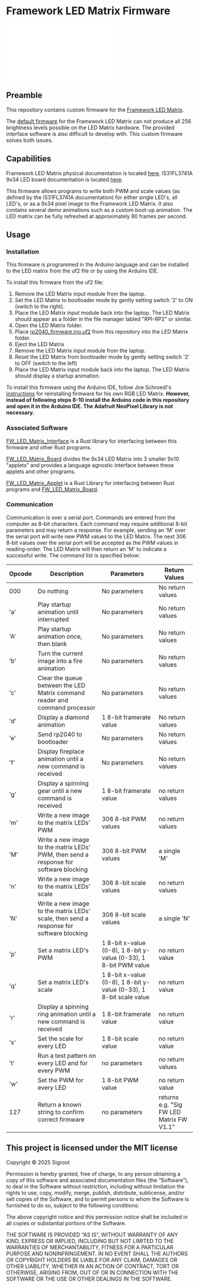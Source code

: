 # Framework LED Matrix Firmware
![](readme/matrix.fig)
## Preamble
This repository contains custom firmware for the [Framework LED Matrix](https://frame.work/products/16-led-matrix).

The [default firmware](https://github.com/FrameworkComputer/inputmodule-rs/tree/main) for the Framework LED Matrix can not produce all 256 brightness levels possible on the LED Matrix hardware. The provided interface software is also difficult to develop with. This custom firmware solves both issues. 
## Capabilities
Framework LED Matrix physical documentation is located [here](https://github.com/FrameworkComputer/InputModules/blob/main/Electrical/LEDMatrix/README.md).
IS31FL3741A 9x34 LED board documentation is located [here](https://lumissil.com/assets/pdf/core/IS31FL3741A_DS.pdf).

This firmware allows programs to write both PWM and scale values (as defined by the IS31FL3741A documentation) for either single LED's, all LED's, or as a 9x34 pixel image to the Framework LED Matrix. It also contains several demo animations such as a custom boot-up animation. The LED matrix can be fully refreshed at approximately 80 frames per second.
## Usage
### Installation
This firmware is programmed in the Arduino language and can be installed to the LED matrix from the uf2 file or by using the Arduino IDE.

To install this firmware from the uf2 file:
1. Remove the LED Matrix input module from the laptop.
2. Set the LED Matrix to bootloader mode by gently setting swtich '2' to ON (switch to the right).
3. Place the LED Matrix input module back into the laptop. The LED Matrix should appear as a folder in the file manager labled "RPI-RP2" or similar.
4. Open the LED Matrix folder.
5. Place [rp2040_firmware.ino.uf2](rp2040_firmware/build/rp2040.rp2040.generic/rp2040_firwmare.ino.uf2) from this repository into the LED Matrix folder.
6. Eject the LED Matrix
7. Remove the LED Matrix input module from the laptop.
8. Reset the LED Matrix from bootloader mode by gently setting switch '2' to OFF (switch to the left)
9. Place the LED Matrix input module back into the laptop. The LED Matrix should display a startup animation.

To install this firmware using the Arduino IDE, follow Joe Schroedl's [instructions](https://jschroedl.com/rgb-start/) for reinstalling firmware for his own RGB LED Matrix. **However, instead of following steps 8-10 install the Arduino code in this repository and open it in the Arduino IDE. The Adafruit NeoPixel Library is not necessary.**
### Associated Software
[FW_LED_Matrix_Interface](https://github.com/sigroot/FW_LED_Matrix_Interface) is a Rust library for interfacing between this firmware and other Rust programs.

[FW_LED_Matrix_Board](https://github.com/sigroot/FW_LED_Matrix_Board) divides the 9x34 LED Matrix into 3 smaller 9x10 "applets" and provides a language agnostic interface between these applets and other programs.

[FW_LED_Matrix_Applet](https://github.com/sigroot/FW_LED_Matrix_Applet) is a Rust Library for interfacing between Rust programs and [FW_LED_Matrix_Board](https://github.com/sigroot/FW_LED_Matrix_Board).
### Communication
Communication is over a serial port. Commands are entered from the computer as 8-bit characters. Each command may require additional 8-bit parameters and may return a response. For example, sending an 'M' over the serial port will write new PWM values to the LED Matrix. The next 306 8-bit values over the serial port will be accepted as the PWM values in reading-order. The LED Matrix will then return an 'M' to indicate a successful write. The command list is specified below:

Opcode | Description | Parameters | Return Values
--- | --- | --- | ---
000 | Do nothing | No parameters | No return values
'a' | Play startup animation until interrupted | No parameters | No return values
'A' | Play startup animation once, then blank | No parameters | No return values
'b' | Turn the current image into a fire animation | No parameters | No return values
'c' | Clear the queue between the LED Matrix command reader and command processor | No parameters | No return values
'd' | Display a diamond animation | 1 8-bit framerate value | No return values
'e' | Send rp2040 to bootloader | No parameters | No return values
'f' | Display fireplace animation until a new command is received | No parameters | No return values
'g' | Display a spinning gear until a new command is received | 1 8-bit framerate value | no return values
'm' | Write a new image to the matrix LEDs' PWM | 306 8-bit PWM values | no return values
'M' | Write a new image to the matrix LEDs' PWM, then send a response for software blocking | 306 8-bit PWM values | a single 'M'
'n' | Write a new image to the matrix LEDs' scale | 306 8-bit scale values | no return values
'N' | Write a new image to the matrix LEDs' scale, then send a response for software blocking | 306 8-bit scale values | a single 'N'
'p' | Set a matrix LED's PWM | 1 8-bit x-value (0-8), 1 8-bit y-value (0-33), 1 8-bit PWM value | no return value
'q' | Set a matrix LED's scale | 1 8-bit x-value (0-8), 1 8-bit y-value (0-33), 1 8-bit scale value | no return value
'r' | Display a spinning ring animation until a new command is received | 1 8-bit framerate value | no return value
's' | Set the scale for every LED | 1 8-bit scale value | no return value
't' | Run a test pattern on every LED and for every PWM | no parameters | no return values
'w' | Set the PWM for every LED | 1 8-bit PWM value | no return value
127 | Return a known string to confirm correct firmware | no parameters | returns e.g. "Sig FW LED Matrix FW V1.1"

## This project is licensed under the MIT license

Copyright © 2025 Sigroot

Permission is hereby granted, free of charge, to any person obtaining a copy of this software and associated documentation files (the “Software”), to deal in the Software without restriction, including without limitation the rights to use, copy, modify, merge, publish, distribute, sublicense, and/or sell copies of the Software, and to permit persons to whom the Software is furnished to do so, subject to the following conditions:

The above copyright notice and this permission notice shall be included in all copies or substantial portions of the Software.

THE SOFTWARE IS PROVIDED “AS IS”, WITHOUT WARRANTY OF ANY KIND, EXPRESS OR IMPLIED, INCLUDING BUT NOT LIMITED TO THE WARRANTIES OF MERCHANTABILITY, FITNESS FOR A PARTICULAR PURPOSE AND NONINFRINGEMENT. IN NO EVENT SHALL THE AUTHORS OR COPYRIGHT HOLDERS BE LIABLE FOR ANY CLAIM, DAMAGES OR OTHER LIABILITY, WHETHER IN AN ACTION OF CONTRACT, TORT OR OTHERWISE, ARISING FROM, OUT OF OR IN CONNECTION WITH THE SOFTWARE OR THE USE OR OTHER DEALINGS IN THE SOFTWARE.
